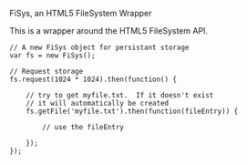 FiSys, an HTML5 FileSystem Wrapper

This is a wrapper around the HTML5 FileSystem API.

    // A new FiSys object for persistant storage
    var fs = new FiSys();

    // Request storage
    fs.request(1024 * 1024).then(function() {
        
        // try to get myfile.txt.  If it doesn't exist
        // it will automatically be created
        fs.getFile('myfile.txt').then(function(fileEntry)) {

            // use the fileEntry

        });
    });
